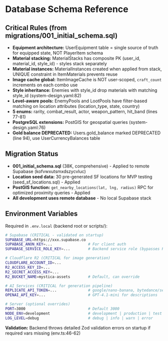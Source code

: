 # Database Schema Reference

## Critical Rules (from migrations/001_initial_schema.sql)

- **Equipment architecture:** UserEquipment table = single source of truth for equipped state, NOT PlayerItem schema
- **Material stacking:** MaterialStacks has composite PK (user_id, material_id, style_id) - styles stack separately
- **Material instances:** MaterialInstances created when applied from stack, UNIQUE constraint in ItemMaterials prevents reuse
- **Image cache global:** ItemImageCache is NOT user-scoped, `craft_count` increments on each combo use
- **Style inheritance:** Enemies with style_id drop materials with matching style_id (system-design.yaml:82)
- **Level-aware pools:** EnemyPools and LootPools have filter-based matching on location attributes (location_type, state, country)
- **5 enums:** rarity, combat_result, actor, weapon_pattern, hit_band (lines 77-81)
- **PostgreSQL extensions:** PostGIS for geospatial queries (system-design.yaml:76)
- **Gold balance DEPRECATED:** Users.gold_balance marked DEPRECATED (line 94), use UserCurrencyBalances table

## Migration Status

- **001_initial_schema.sql** (38K, comprehensive) - Applied to remote Supabase (kofvwxutsmxdszycvluc)
- **Location seed data:** 30 pre-generated SF locations for MVP testing (seed_sf_locations.sql) - Applied
- **PostGIS function:** `get_nearby_locations(lat, lng, radius)` RPC for optimized proximity queries - Applied
- **All development uses remote database** - No local Supabase stack

## Environment Variables

Required in `.env.local` (backend root or scripts/):

```bash
# Supabase (CRITICAL - validated on startup)
SUPABASE_URL=https://xxx.supabase.co
SUPABASE_ANON_KEY=...                # For client auth
SUPABASE_SERVICE_ROLE_KEY=...        # Backend service role (bypasses RLS)

# Cloudflare R2 (CRITICAL for image generation)
CLOUDFLARE_ACCOUNT_ID=...
R2_ACCESS_KEY_ID=...
R2_SECRET_ACCESS_KEY=...
R2_BUCKET_NAME=mystica-assets        # Default, can override

# AI Services (CRITICAL for generation pipeline)
REPLICATE_API_TOKEN=...              # google/nano-banana, bytedance/seedream-4
OPENAI_API_KEY=...                   # GPT-4.1-mini for descriptions

# Server (optional overrides)
PORT=3000                            # Default 3000
NODE_ENV=development                 # development | production | test
LOG_LEVEL=debug                      # debug | info | warn | error
```

**Validation:** Backend throws detailed Zod validation errors on startup if required vars missing (env.ts:46-62)
